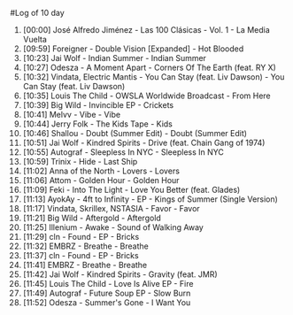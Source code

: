 #Log of 10 day

1. [00:00] José Alfredo Jiménez - Las 100 Clásicas - Vol. 1 - La Media Vuelta
1. [09:59] Foreigner - Double Vision [Expanded] - Hot Blooded
1. [10:23] Jai Wolf - Indian Summer - Indian Summer
1. [10:27] Odesza - A Moment Apart - Corners Of The Earth (feat. RY X)
1. [10:32] Vindata, Electric Mantis - You Can Stay (feat. Liv Dawson) - You Can Stay (feat. Liv Dawson)
1. [10:35] Louis The Child - OWSLA Worldwide Broadcast - From Here
1. [10:39] Big Wild - Invincible EP - Crickets
1. [10:41] Melvv - Vibe - Vibe
1. [10:44] Jerry Folk - The Kids Tape - Kids
1. [10:46] Shallou - Doubt (Summer Edit) - Doubt (Summer Edit)
1. [10:51] Jai Wolf - Kindred Spirits - Drive (feat. Chain Gang of 1974)
1. [10:55] Autograf - Sleepless In NYC - Sleepless In NYC
1. [10:59] Trinix - Hide - Last Ship
1. [11:02] Anna of the North - Lovers - Lovers
1. [11:06] Attom - Golden Hour - Golden Hour
1. [11:09] Feki - Into The Light - Love You Better (feat. Glades)
1. [11:13] AyokAy - 4ft to Infinity - EP - Kings of Summer (Single Version)
1. [11:17] Vindata, Skrillex, NSTASIA - Favor - Favor
1. [11:21] Big Wild - Aftergold - Aftergold
1. [11:25] Illenium - Awake - Sound of Walking Away
1. [11:29] cln - Found - EP - Bricks
1. [11:32] EMBRZ - Breathe - Breathe
1. [11:37] cln - Found - EP - Bricks
1. [11:41] EMBRZ - Breathe - Breathe
1. [11:42] Jai Wolf - Kindred Spirits - Gravity (feat. JMR)
1. [11:45] Louis The Child - Love Is Alive EP - Fire
1. [11:49] Autograf - Future Soup EP - Slow Burn
1. [11:52] Odesza - Summer's Gone - I Want You
